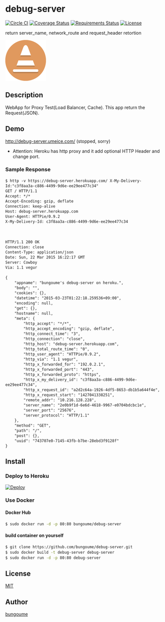 debug-server
=========

[![Circle CI](https://circleci.com/gh/bungoume/debug-server.svg?style=shield)](https://circleci.com/gh/bungoume/debug-server)
[![Coverage Status](https://img.shields.io/coveralls/bungoume/debug-server.svg)](https://coveralls.io/r/bungoume/debug-server)
[![Requirements Status](https://requires.io/github/bungoume/debug-server/requirements.svg)](https://requires.io/github/bungoume/debug-server/requirements/)
[![License](http://img.shields.io/:license-MIT-blue.svg)](LICENSE)

return server_name, network_route and request_header retortion

![cone-icon](cone-icon.png)

## Description
WebApp for Proxy Test(Load Balancer, Cache). This app return the Request(JSON).

## Demo
http://debug-server.umeice.com/ (stopped, sorry)

* Attention: Heroku has http proxy and it add optional HTTP Header and change port.

### Sample Response
```
$ http -v https://debug-server.herokuapp.com/ X-My-Delivery-Id:"c3f8aa3a-c886-4499-9d6e-ee29ee477c34"
GET / HTTP/1.1
Accept: */*
Accept-Encoding: gzip, deflate
Connection: keep-alive
Host: debug-server.herokuapp.com
User-Agent: HTTPie/0.9.2
X-My-Delivery-Id: c3f8aa3a-c886-4499-9d6e-ee29ee477c34



HTTP/1.1 200 OK
Connection: close
Content-Type: application/json
Date: Sun, 22 Mar 2015 16:22:17 GMT
Server: Cowboy
Via: 1.1 vegur

{
    "appname": "bungoume's debug-server on heroku.",
    "body": "",
    "cookies": {},
    "datetime": "2015-03-23T01:22:18.259536+09:00",
    "encoding": null,
    "get": {},
    "hostname": null,
    "meta": {
        "http_accept": "*/*",
        "http_accept_encoding": "gzip, deflate",
        "http_connect_time": "3",
        "http_connection": "close",
        "http_host": "debug-server.herokuapp.com",
        "http_total_route_time": "0",
        "http_user_agent": "HTTPie/0.9.2",
        "http_via": "1.1 vegur",
        "http_x_forwarded_for": "192.0.2.1",
        "http_x_forwarded_port": "443",
        "http_x_forwarded_proto": "https",
        "http_x_my_delivery_id": "c3f8aa3a-c886-4499-9d6e-ee29ee477c34",
        "http_x_request_id": "a2d2c64a-1926-4df5-8653-db1b5a644f4e",
        "http_x_request_start": "1427041338251",
        "remote_addr": "10.216.128.228",
        "server_name": "2e0b9f1d-6e6d-4618-9967-e0704bdcbc1e",
        "server_port": "25676",
        "server_protocol": "HTTP/1.1"
    },
    "method": "GET",
    "path": "/",
    "post": {},
    "uuid": "743707e0-7145-43fb-b7be-28ebd3f9128f"
}
```

## Install
### Deploy to Heroku
[![Deploy](https://www.herokucdn.com/deploy/button.png)](https://heroku.com/deploy)

### Use Docker
#### Docker Hub

```sh
$ sudo docker run -d -p 80:80 bungoume/debug-server
```

#### build container on yourself

```sh
$ git clone https://github.com/bungoume/debug-server.git
$ sudo docker build -t debug-server debug-server
$ sudo docker run -d -p 80:80 debug-server
```

## License

[MIT](LICENSE)


## Author

[bungoume](https://github.com/bungoume)

